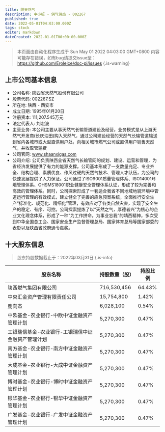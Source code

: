 ```yaml
---
title: 陕天然气
description: 中小板 - 供气供热 - 002267
published: true
date: 2022-05-01T04:03:00.000Z
tags: stock
editor: markdown
dateCreated: 2022-01-01T00:00:00.000Z
---
```


> 本页面由自动化程序生成于 Sun May 01 2022 04:03:00 GMT+0800
> 内容可能存在错误，如有bug请提交issue至：https://github.com/Eroleice/doc-pi/issues
{.is-warning}

## 上市公司基本信息
- 公司名称: 陕西省天然气股份有限公司
- 股票代码: 002267.SZ
- 所在地: 陕西 - 西安市
- 成立日期: 1995年01月20日
- 注册资本: 111,207.545万元
- 法定代表人: 刘宏波
- 主营业务: 本公司主要从事天然气长输管道建设及经营，业务模式是从上游天然气开发商(长庆油田)购入天然气，通过公司建设经营的天然气长输管道输送到省内各城市或大型直供用户处，向相关城市燃气公司或直供用户销售天然气，并收取管输费
- 公司官网: www.shaanxigas.com
- 公司介绍: 公司负责陕西全省天然气长输管网的规划、建设、运营和管理，为省经济发展提供了有力的能源支撑。公司基本形成了一支数量充足、专业齐全、结构合理、素质优良、作风过硬的天然气技术、管理人才队伍，为公司的快速发展提供了人力保证。公司通过了ISO9001质量管理体系、ISO14001环境管理体系、OHSMS18001职业健康安全管理体系认证，形成了较为完善和高效的管理体系。同时，公司探索形成了一套适合我省不同地域地貌环境中管道运行管理的有效模式，建立健全了完善的应急预案系统，全面推行安全生产“标准化、规范化、精细化”管理，有效应对了各类自然灾害，实现了安全生产的稳定、有序、可控。公司探索提炼了以“天然之气，厚德者兴”为核心的企业文化理念体系，形成了一种“为工作拼命，为事业忘我”的靖西精神，多次受到中华全国总工会、国家安全生产监督管理总局、国家体育总局等国家部委的表彰以及陕西省政府通令嘉奖。


## 十大股东信息
> 股东持股数据截止于：2022年03月31日
{.is-info}

| 股东名称 | 持股数量（股） | 持股比例 |
| --- | --- | --- |
| 陕西燃气集团有限公司 | 716,530,456 | 64.43% |
| 中央汇金资产管理有限责任公司 | 15,754,800 | 1.42% |
| 鹿向杰 | 6,028,100 | 0.54% |
| 中欧基金-农业银行-中欧中证金融资产管理计划 | 5,270,300 | 0.47% |
| 工银瑞信基金-农业银行-工银瑞信中证金融资产管理计划 | 5,270,300 | 0.47% |
| 南方基金-农业银行-南方中证金融资产管理计划 | 5,270,300 | 0.47% |
| 大成基金-农业银行-大成中证金融资产管理计划 | 5,270,300 | 0.47% |
| 博时基金-农业银行-博时中证金融资产管理计划 | 5,270,300 | 0.47% |
| 银华基金-农业银行-银华中证金融资产管理计划 | 5,270,300 | 0.47% |
| 广发基金-农业银行-广发中证金融资产管理计划 | 5,270,300 | 0.47% |




